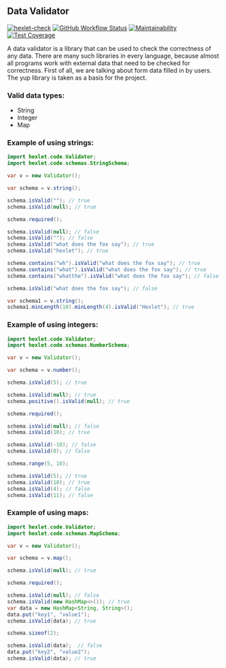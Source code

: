 ## Data Validator

[![hexlet-check](https://github.com/gpiento/java-project-78/actions/workflows/hexlet-check.yml/badge.svg)](https://github.com/gpiento/java-project-78/actions/workflows/hexlet-check.yml)
[![GitHub Workflow Status](https://github.com//gpiento/java-project-78/actions/workflows/github-check.yml/badge.svg)](https://github.com/gpiento/java-project-78/actions)
[![Maintainability](https://api.codeclimate.com/v1/badges/2ac7df0924e229ba1710/maintainability)](https://codeclimate.com/github/gpiento/data-validator-project/maintainability)
[![Test Coverage](https://api.codeclimate.com/v1/badges/2ac7df0924e229ba1710/test_coverage)](https://codeclimate.com/github/gpiento/data-validator-project/test_coverage)

A data validator is a library that can be used to check the correctness of any data. There are many such libraries in every language, because almost all programs work with external data that need to be checked for correctness. First of all, we are talking about form data filled in by users. The yup library is taken as a basis for the project.

### Valid data types:
- String
- Integer
- Map

### Example of using strings:
```java
import hexlet.code.Validator;
import hexlet.code.schemas.StringSchema;

var v = new Validator();

var schema = v.string();

schema.isValid(""); // true
schema.isValid(null); // true

schema.required();

schema.isValid(null); // false
schema.isValid(""); // false
schema.isValid("what does the fox say"); // true
schema.isValid("hexlet"); // true

schema.contains("wh").isValid("what does the fox say"); // true
schema.contains("what").isValid("what does the fox say"); // true
schema.contains("whatthe").isValid("what does the fox say"); // false

schema.isValid("what does the fox say"); // false

var schema1 = v.string();
schema1.minLength(10).minLength(4).isValid("Hexlet"); // true
```

### Example of using integers:
```java
import hexlet.code.Validator;
import hexlet.code.schemas.NumberSchema;

var v = new Validator();

var schema = v.number();

schema.isValid(5); // true

schema.isValid(null); // true
schema.positive().isValid(null); // true

schema.required();

schema.isValid(null); // false
schema.isValid(10); // true

schema.isValid(-10); // false
schema.isValid(0); // false

schema.range(5, 10);

schema.isValid(5); // true
schema.isValid(10); // true
schema.isValid(4); // false
schema.isValid(11); // false
```

### Example of using maps:
```java
import hexlet.code.Validator;
import hexlet.code.schemas.MapSchema;

var v = new Validator();

var schema = v.map();

schema.isValid(null); // true

schema.required();

schema.isValid(null); // false
schema.isValid(new HashMap<>()); // true
var data = new HashMap<String, String>();
data.put("key1", "value1");
schema.isValid(data); // true

schema.sizeof(2);

schema.isValid(data);  // false
data.put("key2", "value2");
schema.isValid(data); // true
```
